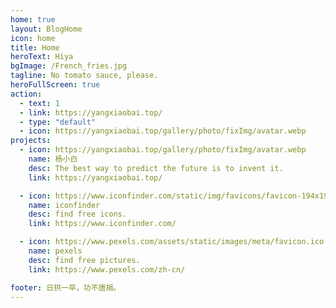 ```yaml
---
home: true
layout: BlogHome
icon: home
title: Home
heroText: Hiya
bgImage: /French_fries.jpg
tagline: No tomato sauce, please.
heroFullScreen: true
action:
  - text: 1
  - link: https://yangxiaobai.top/
  - type: "default"
  - icon: https://yangxiaobai.top/gallery/photo/fixImg/avatar.webp
projects:
  - icon: https://yangxiaobai.top/gallery/photo/fixImg/avatar.webp
    name: 杨小白
    desc: The best way to predict the future is to invent it.
    link: https://yangxiaobai.top/

  - icon: https://www.iconfinder.com/static/img/favicons/favicon-194x194.png?bf2736d2f8
    name: iconfinder
    desc: find free icons.
    link: https://www.iconfinder.com/

  - icon: https://www.pexels.com/assets/static/images/meta/favicon.ico
    name: pexels
    desc: find free pictures.
    link: https://www.pexels.com/zh-cn/

footer: 日拱一卒，功不唐捐。
---
```

